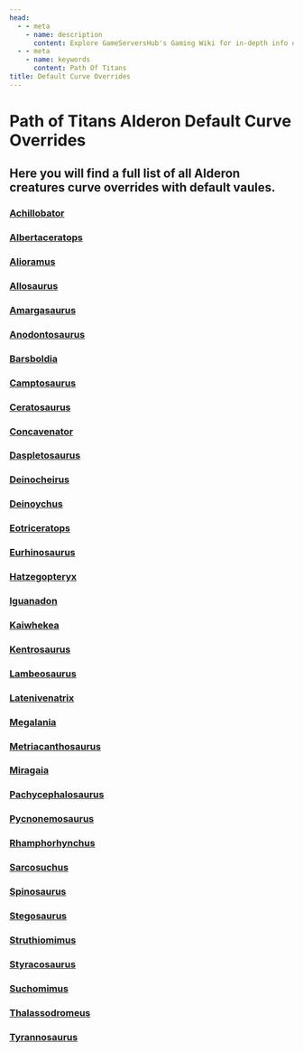 ```yaml
---
head:
  - - meta
    - name: description
      content: Explore GameServersHub's Gaming Wiki for in-depth info on Path of Titans. Find details on gameplay, features, and updates for the ultimate dino MMO adventure!
  - - meta
    - name: keywords
      content: Path Of Titans
title: Default Curve Overrides
---
```


# Path of Titans Alderon Default Curve Overrides

## Here you will find a full list of all Alderon creatures curve overrides with default vaules.

### [Achillobator](./path-of-titans-Achillobator)

### [Albertaceratops](./path-of-titans-Albertaceratops)

### [Alioramus](./path-of-titans-Alioramus)

### [Allosaurus](./path-of-titans-Allosaurus)

### [Amargasaurus](./path-of-titans-Amargasaurus)

### [Anodontosaurus](./path-of-titans-Anodontosaurus)

### [Barsboldia](./path-of-titans-Barsboldia)

### [Camptosaurus](./path-of-titans-Camptosaurus)

### [Ceratosaurus](./path-of-titans-Ceratosaurus)

### [Concavenator](./path-of-titans-Concavenator)

### [Daspletosaurus](./path-of-titans-Daspletosaurus)

### [Deinocheirus](./path-of-titans-Deinocheirus)

### [Deinoychus](./path-of-titans-Deinonychus)

### [Eotriceratops](./path-of-titans-Eotriceratops)

### [Eurhinosaurus](./path-of-titans-Eurhinosaurus)

### [Hatzegopteryx](./path-of-titans-Hatzegopteryx)

### [Iguanadon](./path-of-titans-Iguanodon)

### [Kaiwhekea](./path-of-titans-Kaiwhekea)

### [Kentrosaurus](./path-of-titans-Kentrosaurus)

### [Lambeosaurus](./path-of-titans-Lambeosaurus)

### [Latenivenatrix](./path-of-titans-Latenivenatrix)

### [Megalania](./path-of-titans-Megalania)

### [Metriacanthosaurus](./path-of-titans-Metriacanthosaurus)

### [Miragaia](./path-of-titans-Miragaia)

### [Pachycephalosaurus](./path-of-titans-Pachycephalosaurus)

### [Pycnonemosaurus](./path-of-titans-Pycnonemosaurus)

### [Rhamphorhynchus](./path-of-titans-Rhamphorhynchus)

### [Sarcosuchus](./path-of-titans-Sarcosuchus)

### [Spinosaurus](./path-of-titans-Spinosaurus)

### [Stegosaurus](./path-of-titans-Stegosaurus)

### [Struthiomimus](./path-of-titans-Struthiomimus)

### [Styracosaurus](./path-of-titans-Styracosaurus)

### [Suchomimus](./path-of-titans-Suchomimus)

### [Thalassodromeus](./path-of-titans-Thalassodromeus)

### [Tyrannosaurus](./path-of-titans-Tyrannosaurus)
